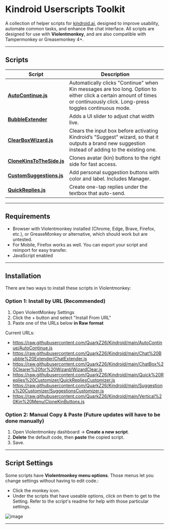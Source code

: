 # Kindroid Userscripts Toolkit

A collection of helper scripts for [kindroid.ai](https://kindroid.ai), designed to improve usability, automate common tasks, and enhance the chat interface. All scripts are designed for use with **Violentmonkey**, and are also compatible with Tampermonkey or Greasemonkey 4+.

---

## Scripts

| Script                   | Description |
|--------------------------|-------------|
| [**AutoContinue.js**](https://github.com/QuarkZ26/Kindroid/tree/main/AutoContinue)      | Automatically clicks "Continue" when Kin messages are too long. Option to either click a certain amount of times or continuously click. Long-press toggles continuous mode. |
| [**BubbleExtender**](https://github.com/QuarkZ26/Kindroid/tree/main/Chat%20Bubble%20Extender)       | Adds a UI slider to adjust chat width live. |
| [**ClearBoxWizard.js**](https://github.com/QuarkZ26/Kindroid/tree/main/ChatBox%20Clearer%20for%20Wizard) | Clears the input box before activating Kindroid’s "Suggest" wizard, so that it outputs a brand new suggestion instead of adding to the existing one. |
| [**CloneKinsToTheSide.js**](https://github.com/QuarkZ26/Kindroid/tree/main/Vertical%20Kin%20Menu) | Clones avatar (kin) buttons to the right side for fast access. |
| [**CustomSuggestions.js**](https://github.com/QuarkZ26/Kindroid/tree/main/Suggestions%20Customizer) | Add personal suggestion buttons with color and label. Includes Manager. |
| [**QuickReplies.js**](https://github.com/QuarkZ26/Kindroid/tree/main/Quick%20Replies%20Customizer)      | Create one-tap replies under the textbox that auto-send. |

---

## Requirements

- Browser with Violentmonkey installed (Chrome, Edge, Brave, Firefox, etc.), or GreaseMonkey or alternative, which should work but are untested.
- For Mobile, Firefox works as well. You can export your script and reimport for easy transfer.
- JavaScript enabled

---

## Installation

There are two ways to install these scripts in Violentmonkey:

### Option 1: Install by URL (Recommended)

1. Open ViolentMonkey Settings
2. Click the + button and select "Install From URL"
3. Paste one of the URLs below **in Raw format**

Current URLs:

- https://raw.githubusercontent.com/QuarkZ26/Kindroid/main/AutoContinue/AutoContinue.js  
- https://raw.githubusercontent.com/QuarkZ26/Kindroid/main/Chat%20Bubble%20Extender/ChatExtender.js  
- https://raw.githubusercontent.com/QuarkZ26/Kindroid/main/ChatBox%20Clearer%20for%20Wizard/WizardClear.js  
- https://raw.githubusercontent.com/QuarkZ26/Kindroid/main/Quick%20Replies%20Customizer/QuickRepliesCustomizer.js  
- https://raw.githubusercontent.com/QuarkZ26/Kindroid/main/Suggestions%20Customizer/SuggestionsCustomizer.js  
- https://raw.githubusercontent.com/QuarkZ26/Kindroid/main/Vertical%20Kin%20Menu/CloneKinButtons.js  



### Option 2: Manual Copy & Paste (Future updates will have to be done manually)

1. Open Violentmonkey dashboard → **Create a new script**.
2. **Delete** the default code, then **paste** the copied script.
3. Save.

---

## Script Settings

Some scripts have **Violentmonkey menu options**. Those menus let you change settings without having to edit code.:

- Click the monkey icon.
- Under the scripts that have useable options, click on them to get to the Setting. Refer to the script's readme for help with those particular settings.
  
![image](https://github.com/user-attachments/assets/972532c9-205d-405a-a368-470fe8e0c017)

---
